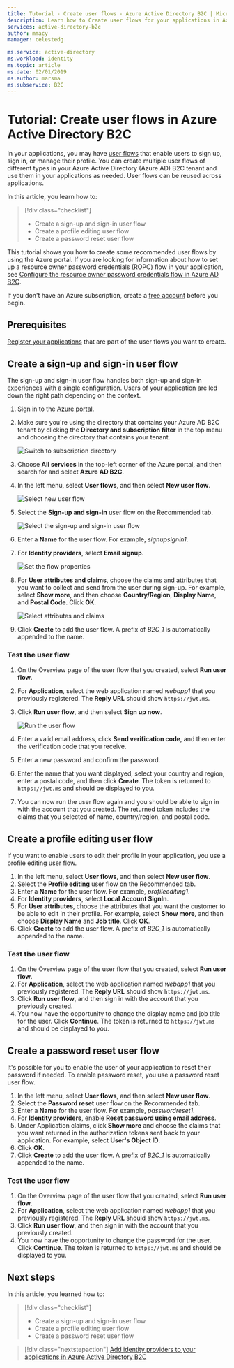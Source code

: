 ```yaml
---
title: Tutorial - Create user flows - Azure Active Directory B2C | Microsoft Docs
description: Learn how to Create user flows for your applications in Azure Active Directory B2C using the Azure portal.
services: active-directory-b2c
author: mmacy
manager: celestedg

ms.service: active-directory
ms.workload: identity
ms.topic: article
ms.date: 02/01/2019
ms.author: marsma
ms.subservice: B2C
---
```


# Tutorial: Create user flows in Azure Active Directory B2C

In your applications, you may have [user flows](active-directory-b2c-reference-policies.md) that enable users to sign up, sign in, or manage their profile. You can create multiple user flows of different types in your Azure Active Directory (Azure AD) B2C tenant and use them in your applications as needed. User flows can be reused across applications.

In this article, you learn how to:

> [!div class="checklist"]
> * Create a sign-up and sign-in user flow
> * Create a profile editing user flow
> * Create a password reset user flow

This tutorial shows you how to create some recommended user flows by using the Azure portal. If you are looking for information about how to set up a resource owner password credentials (ROPC) flow in your application, see [Configure the resource owner password credentials flow in Azure AD B2C](configure-ropc.md).

If you don't have an Azure subscription, create a [free account](https://azure.microsoft.com/free/?WT.mc_id=A261C142F) before you begin.

## Prerequisites

[Register your applications](tutorial-register-applications.md) that are part of the user flows you want to create. 

## Create a sign-up and sign-in user flow

The sign-up and sign-in user flow handles both sign-up and sign-in experiences with a single configuration. Users of your application are led down the right path depending on the context.

1. Sign in to the [Azure portal](https://portal.azure.com).
2. Make sure you're using the directory that contains your Azure AD B2C tenant by clicking the **Directory and subscription filter** in the top menu and choosing the directory that contains your tenant.

    ![Switch to subscription directory](./media/tutorial-create-user-flows/switch-directories.png)

3. Choose **All services** in the top-left corner of the Azure portal, and then search for and select **Azure AD B2C**.
4. In the left menu, select **User flows**, and then select **New user flow**.

    ![Select new user flow](./media/tutorial-create-user-flows/signup-signin-user-flow.png)

5. Select the **Sign-up and sign-in** user flow on the Recommended tab.

    ![Select the sign-up and sign-in user flow](./media/tutorial-create-user-flows/signup-signin-type.png)

6. Enter a **Name** for the user flow. For example, *signupsignin1*.
7. For **Identity providers**, select **Email signup**.

    ![Set the flow properties](./media/tutorial-create-user-flows/signup-signin-properties.png)

8. For **User attributes and claims**, choose the claims and attributes that you want to collect and send from the user during sign-up. For example, select **Show more**, and then choose **Country/Region**, **Display Name**, and **Postal Code**. Click **OK**.

    ![Select attributes and claims](./media/tutorial-create-user-flows/signup-signin-attributes.png)

9. Click **Create** to add the user flow. A prefix of *B2C_1* is automatically appended to the name.

### Test the user flow

1. On the Overview page of the user flow that you created, select **Run user flow**.
2. For **Application**, select the web application named *webapp1* that you previously registered. The **Reply URL** should show `https://jwt.ms`.
3. Click **Run user flow**, and then select **Sign up now**.

    ![Run the user flow](./media/tutorial-create-user-flows/signup-signin-run-now.png)

4. Enter a valid email address, click **Send verification code**, and then enter the verification code that you receive.
5. Enter a new password and confirm the password.
6. Enter the name that you want displayed, select your country and region, enter a postal code, and then click **Create**. The token is returned to `https://jwt.ms` and should be displayed to you.
7. You can now run the user flow again and you should be able to sign in with the account that you created. The returned token includes the claims that you selected of name, country/region, and postal code.

## Create a profile editing user flow

If you want to enable users to edit their profile in your application, you use a profile editing user flow.

1. In the left menu, select **User flows**, and then select **New user flow**.
2. Select the **Profile editing** user flow on the Recommended tab.
3. Enter a **Name** for the user flow. For example, *profileediting1*.
4. For **Identity providers**, select **Local Account SignIn**.
5. For **User attributes**, choose the attributes that you want the customer to be able to edit in their profile. For example, select **Show more**, and then choose **Display Name** and **Job title**. Click **OK**.
6. Click **Create** to add the user flow. A prefix of *B2C_1* is automatically appended to the name.

### Test the user flow

1. On the Overview page of the user flow that you created, select **Run user flow**.
2. For **Application**, select the web application named *webapp1* that you previously registered. The **Reply URL** should show `https://jwt.ms`.
3. Click **Run user flow**, and then sign in with the account that you previously created.
4. You now have the opportunity to change the display name and job title for the user. Click **Continue**. The token is returned to `https://jwt.ms` and should be displayed to you.

## Create a password reset user flow

It's possible for you to enable the user of your application to reset their password if needed. To enable password reset, you use a password reset user flow.

1. In the left menu, select **User flows**, and then select **New user flow**.
2. Select the **Password reset** user flow on the Recommended tab.
3. Enter a **Name** for the user flow. For example, *passwordreset1*.
4. For **Identity providers**, enable **Reset password using email address**.
5. Under Application claims, click **Show more** and choose the claims that you want returned in the authorization tokens sent back to your application. For example, select **User's Object ID**.
6. Click **OK**.
7. Click **Create** to add the user flow. A prefix of *B2C_1* is automatically appended to the name.

### Test the user flow

1. On the Overview page of the user flow that you created, select **Run user flow**.
2. For **Application**, select the web application named *webapp1* that you previously registered. The **Reply URL** should show `https://jwt.ms`.
3. Click **Run user flow**, and then sign in with the account that you previously created.
4. You now have the opportunity to change the password for the user. Click **Continue**. The token is returned to `https://jwt.ms` and should be displayed to you.

## Next steps

In this article, you learned how to:

> [!div class="checklist"]
> * Create a sign-up and sign-in user flow
> * Create a profile editing user flow
> * Create a password reset user flow

> [!div class="nextstepaction"]
> [Add identity providers to your applications in Azure Active Directory B2C](tutorial-add-identity-providers.md)